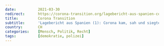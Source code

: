 ```yaml
---
date:          2021-03-30
redirect:      https://corona-transition.org/lagebericht-aus-spanien-corona-kam-sah-und-siegte-wie-sonst-nirgends-in-europa
title:         Corona Transition
subtitle:      'Lagebericht aus Spanien (1): Corona kam, sah und siegte – wie sonst nirgends in Europa'
country:       CH
categories:    [Mensch, Politik, Recht]
tags:          [demokratie, polizei]
---
```

